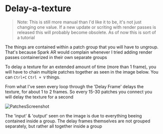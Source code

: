 # Delay-a-texture

> Note: This is still more manual than I'd like it to be, it's not just changing one value. If a new update or scriting with render passes is released this will probably become obsolete. As of now this is sort of a tutorial

The things are contained within a patch group that you will have to ungroup. That's because Spark AR would complain whenever I tried adding render passes containerized in their own separate groups

To delay a texture for an extended amount of time (more than 1 frame), you will have to chain multiple patches together as seen in the image below. You can `Ctrl+C` `Ctrl + V` things.

From what I've seen every loop through the 'Delay Frame' delays the texture, for about 1 to 2 frames. So every 15-30 patches you connect you will delay the texture for a second

![PatchesScreenshot](https://github.com/tomaspietravallo/Spark-AR/blob/master/Delay-a-texture/Screen%20Shot%202020-07-14%20at%2000.08.59.png)

The 'input' & 'output' seen on the image is due to everything beeing contained inside a group. The delay frames themselves are not grouped separately, but rather all together inside a group
